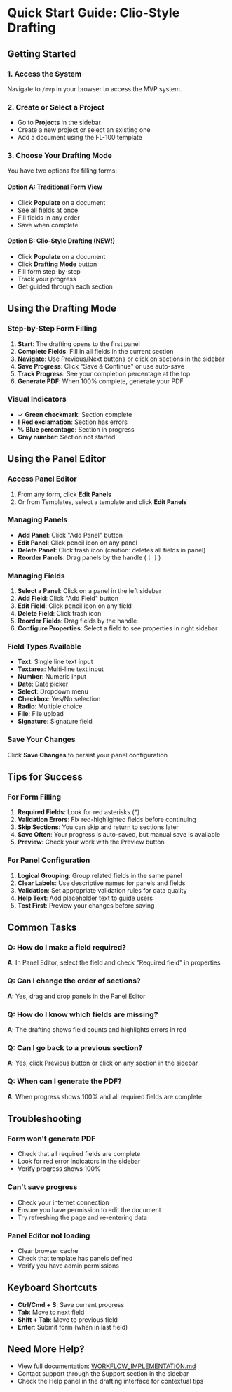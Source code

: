 # Quick Start Guide: Clio-Style Drafting

## Getting Started

### 1. Access the System
Navigate to `/mvp` in your browser to access the MVP system.

### 2. Create or Select a Project
- Go to **Projects** in the sidebar
- Create a new project or select an existing one
- Add a document using the FL-100 template

### 3. Choose Your Drafting Mode

You have two options for filling forms:

#### Option A: Traditional Form View
- Click **Populate** on a document
- See all fields at once
- Fill fields in any order
- Save when complete

#### Option B: Clio-Style Drafting (NEW!)
- Click **Populate** on a document
- Click **Drafting Mode** button
- Fill form step-by-step
- Track your progress
- Get guided through each section

## Using the Drafting Mode

### Step-by-Step Form Filling
1. **Start**: The drafting opens to the first panel
2. **Complete Fields**: Fill in all fields in the current section
3. **Navigate**: Use Previous/Next buttons or click on sections in the sidebar
4. **Save Progress**: Click "Save & Continue" or use auto-save
5. **Track Progress**: See your completion percentage at the top
6. **Generate PDF**: When 100% complete, generate your PDF

### Visual Indicators
- ✓ **Green checkmark**: Section complete
- **!** **Red exclamation**: Section has errors
- **%** **Blue percentage**: Section in progress
- **Gray number**: Section not started

## Using the Panel Editor

### Access Panel Editor
1. From any form, click **Edit Panels**
2. Or from Templates, select a template and click **Edit Panels**

### Managing Panels
- **Add Panel**: Click "Add Panel" button
- **Edit Panel**: Click pencil icon on any panel
- **Delete Panel**: Click trash icon (caution: deletes all fields in panel)
- **Reorder Panels**: Drag panels by the handle (⋮⋮)

### Managing Fields
1. **Select a Panel**: Click on a panel in the left sidebar
2. **Add Field**: Click "Add Field" button
3. **Edit Field**: Click pencil icon on any field
4. **Delete Field**: Click trash icon
5. **Reorder Fields**: Drag fields by the handle
6. **Configure Properties**: Select a field to see properties in right sidebar

### Field Types Available
- **Text**: Single line text input
- **Textarea**: Multi-line text input
- **Number**: Numeric input
- **Date**: Date picker
- **Select**: Dropdown menu
- **Checkbox**: Yes/No selection
- **Radio**: Multiple choice
- **File**: File upload
- **Signature**: Signature field

### Save Your Changes
Click **Save Changes** to persist your panel configuration

## Tips for Success

### For Form Filling
1. **Required Fields**: Look for red asterisks (*) 
2. **Validation Errors**: Fix red-highlighted fields before continuing
3. **Skip Sections**: You can skip and return to sections later
4. **Save Often**: Your progress is auto-saved, but manual save is available
5. **Preview**: Check your work with the Preview button

### For Panel Configuration
1. **Logical Grouping**: Group related fields in the same panel
2. **Clear Labels**: Use descriptive names for panels and fields
3. **Validation**: Set appropriate validation rules for data quality
4. **Help Text**: Add placeholder text to guide users
5. **Test First**: Preview your changes before saving

## Common Tasks

### Q: How do I make a field required?
**A**: In Panel Editor, select the field and check "Required field" in properties

### Q: Can I change the order of sections?
**A**: Yes, drag and drop panels in the Panel Editor

### Q: How do I know which fields are missing?
**A**: The drafting shows field counts and highlights errors in red

### Q: Can I go back to a previous section?
**A**: Yes, click Previous button or click on any section in the sidebar

### Q: When can I generate the PDF?
**A**: When progress shows 100% and all required fields are complete

## Troubleshooting

### Form won't generate PDF
- Check that all required fields are complete
- Look for red error indicators in the sidebar
- Verify progress shows 100%

### Can't save progress
- Check your internet connection
- Ensure you have permission to edit the document
- Try refreshing the page and re-entering data

### Panel Editor not loading
- Clear browser cache
- Check that template has panels defined
- Verify you have admin permissions

## Keyboard Shortcuts

- **Ctrl/Cmd + S**: Save current progress
- **Tab**: Move to next field
- **Shift + Tab**: Move to previous field
- **Enter**: Submit form (when in last field)

## Need More Help?

- View full documentation: [WORKFLOW_IMPLEMENTATION.md](./WORKFLOW_IMPLEMENTATION.md)
- Contact support through the Support section in the sidebar
- Check the Help panel in the drafting interface for contextual tips